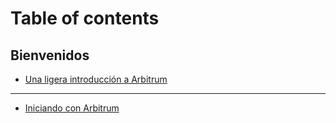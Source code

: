 # Table of contents

## Bienvenidos

* [Una ligera introducción a Arbitrum](README.md)

***

* [Iniciando con Arbitrum](iniciando-con-arbitrum.md)
